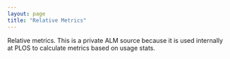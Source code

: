 ```yaml
---
layout: page
title: "Relative Metrics"
---
```


Relative metrics. This is a private ALM source because it is used internally at PLOS to calculate metrics based on usage stats.
